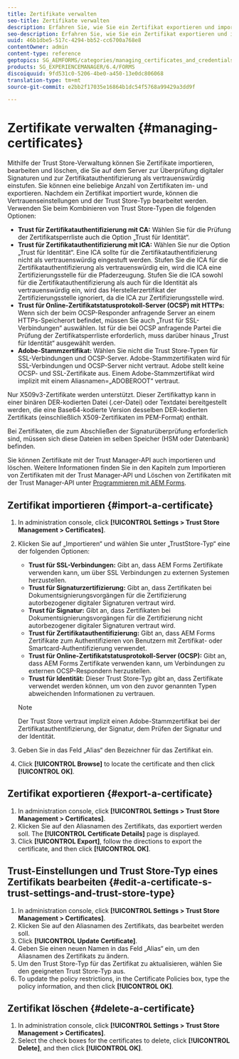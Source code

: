 ```yaml
---
title: Zertifikate verwalten
seo-title: Zertifikate verwalten
description: Erfahren Sie, wie Sie ein Zertifikat exportieren und importieren und seine Vertrauenseinstellungen bearbeiten.
seo-description: Erfahren Sie, wie Sie ein Zertifikat exportieren und importieren und seine Vertrauenseinstellungen bearbeiten.
uuid: 46b1dbe5-517c-4294-bb52-cc6700a768e8
contentOwner: admin
content-type: reference
geptopics: SG_AEMFORMS/categories/managing_certificates_and_credentials
products: SG_EXPERIENCEMANAGER/6.4/FORMS
discoiquuid: 9fd531c0-5206-4be0-a450-13e0dc806068
translation-type: tm+mt
source-git-commit: e2bb2f17035e16864b1dc54f5768a99429a3dd9f

---
```



# Zertifikate verwalten {#managing-certificates}

Mithilfe der Trust Store-Verwaltung können Sie Zertifikate importieren, bearbeiten und löschen, die Sie auf dem Server zur Überprüfung digitaler Signaturen und zur Zertifikatauthentifizierung als vertrauenswürdig einstufen. Sie können eine beliebige Anzahl von Zertifikaten im- und exportieren. Nachdem ein Zertifikat importiert wurde, können die Vertrauenseinstellungen und der Trust Store-Typ bearbeitet werden. Verwenden Sie beim Kombinieren von Trust Store-Typen die folgenden Optionen:

* **Trust für Zertifikatauthentifizierung mit CA:** Wählen Sie für die Prüfung der Zertifikatsperrliste auch die Option „Trust für Identität“.
* **Trust für Zertifikatauthentifizierung mit ICA:** Wählen Sie nur die Option „Trust für Identität“. Eine ICA sollte für die Zertifikatauthentifizierung nicht als vertrauenswürdig eingestuft werden. Stufen Sie die ICA für die Zertifikatauthentifizierung als vertrauenswürdig ein, wird die ICA eine Zertifizierungsstelle für die Pfaderzeugung. Stufen Sie die ICA sowohl für die Zertifikatauthentifizierung als auch für die Identität als vertrauenswürdig ein, wird das Herstellerzertifikat der Zertifizierungsstelle ignoriert, da die ICA zur Zertifizierungsstelle wird.
* **Trust für Online-Zertifikatstatusprotokoll-Server (OCSP) mit HTTPs:** Wenn sich der beim OCSP-Responder anfragende Server an einem HTTPs-Speicherort befindet, müssen Sie auch „Trust für SSL-Verbindungen“ auswählen. Ist für die bei OCSP anfragende Partei die Prüfung der Zertifikatsperrliste erforderlich, muss darüber hinaus „Trust für Identität“ ausgewählt werden.
* **Adobe-Stammzertifikat:** Wählen Sie nicht die Trust Store-Typen für SSL-Verbindungen und OCSP-Server. Adobe-Stammzertifikaten wird für SSL-Verbindungen und OCSP-Server nicht vertraut. Adobe stellt keine OCSP- und SSL-Zertifikate aus. Einem Adobe-Stammzertifikat wird implizit mit einem Aliasnamen=„ADOBEROOT“ vertraut.

Nur X509v3-Zertifikate werden unterstützt. Dieser Zertifikattyp kann in einer binären DER-kodierten Datei (.cer-Datei) oder Textdatei bereitgestellt werden, die eine Base64-kodierte Version desselben DER-kodierten Zertifikats (einschließlich X509-Zertifikaten im PEM-Format) enthält.

Bei Zertifikaten, die zum Abschließen der Signaturüberprüfung erforderlich sind, müssen sich diese Dateien im selben Speicher (HSM oder Datenbank) befinden.

Sie können Zertifikate mit der Trust Manager-API auch importieren und löschen. Weitere Informationen finden Sie in den Kapiteln zum Importieren von Zertifikaten mit der Trust Manager-API und Löschen von Zertifikaten mit der Trust Manager-API unter [Programmieren mit AEM Forms](https://www.adobe.com/go/learn_aemforms_programming_63).

## Zertifikat importieren {#import-a-certificate}

1. In administration console, click **[!UICONTROL Settings > Trust Store Management > Certificates]**.
1. Klicken Sie auf „Importieren“ und wählen Sie unter „TrustStore-Typ“ eine der folgenden Optionen:

   * **Trust für SSL-Verbindungen:** Gibt an, dass AEM Forms Zertifikate verwenden kann, um über SSL Verbindungen zu externen Systemen herzustellen.
   * **Trust für Signaturzertifizierung:** Gibt an, dass Zertifikaten bei Dokumentsignierungsvorgängen für die Zertifizierung autorbezogener digitaler Signaturen vertraut wird.
   * **Trust für Signatur:** Gibt an, dass Zertifikaten bei Dokumentsignierungsvorgängen für die Zertifizierung nicht autorbezogener digitaler Signaturen vertraut wird.
   * **Trust für Zertifikatauthentifizierung:** Gibt an, dass AEM Forms Zertifikate zum Authentifizieren von Benutzern mit Zertifikat- oder Smartcard-Authentifizierung verwendet.
   * **Trust für Online-Zertifikatstatusprotokoll-Server (OCSP):** Gibt an, dass AEM Forms Zertifikate verwenden kann, um Verbindungen zu externen OCSP-Respondern herzustellen.
   * **Trust für Identität:** Dieser Trust Store-Typ gibt an, dass Zertifikate verwendet werden können, um von den zuvor genannten Typen abweichenden Informationen zu vertrauen.
   >[!NOTE]
   >
   >Der Trust Store vertraut implizit einen Adobe-Stammzertifikat bei der Zertifikatauthentifizierung, der Signatur, dem Prüfen der Signatur und der Identität.

1. Geben Sie in das Feld „Alias“ den Bezeichner für das Zertifikat ein.
1. Click **[!UICONTROL Browse]** to locate the certificate and then click **[!UICONTROL OK]**.

## Zertifikat exportieren {#export-a-certificate}

1. In administration console, click **[!UICONTROL Settings > Trust Store Management > Certificates]**.
1. Klicken Sie auf den Aliasnamen des Zertifikats, das exportiert werden soll. The **[!UICONTROL Certificate Details]** page is displayed.
1. Click **[!UICONTROL Export]**, follow the directions to export the certificate, and then click **[!UICONTROL OK]**.

## Trust-Einstellungen und Trust Store-Typ eines Zertifikats bearbeiten {#edit-a-certificate-s-trust-settings-and-trust-store-type}

1. In administration console, click **[!UICONTROL Settings > Trust Store Management > Certificates]**.
1. Klicken Sie auf den Aliasnamen des Zertifikats, das bearbeitet werden soll.
1. Click **[!UICONTROL Update Certificate]**.
1. Geben Sie einen neuen Namen in das Feld „Alias“ ein, um den Aliasnamen des Zertifikats zu ändern.
1. Um den Trust Store-Typ für das Zertifikat zu aktualisieren, wählen Sie den geeigneten Trust Store-Typ aus.
1. To update the policy restrictions, in the Certificate Policies box, type the policy information, and then click **[!UICONTROL OK]**.

## Zertifikat löschen {#delete-a-certificate}

1. In administration console, click **[!UICONTROL Settings > Trust Store Management > Certificates]**.
1. Select the check boxes for the certificates to delete, click **[!UICONTROL Delete]**, and then click **[!UICONTROL OK]**.

